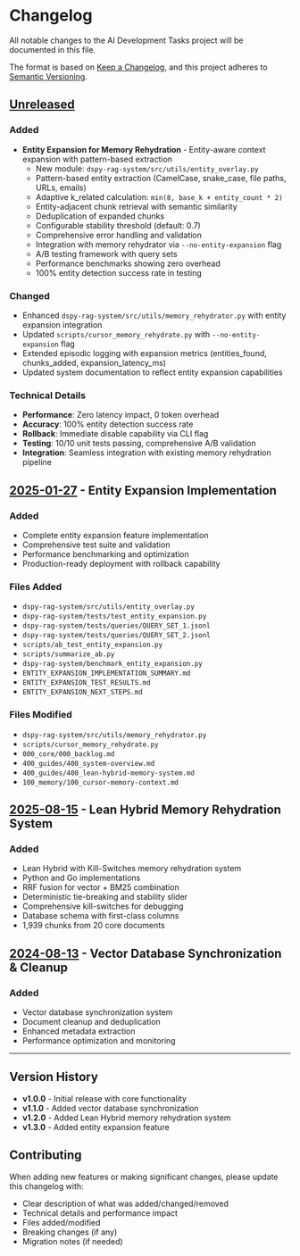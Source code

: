 # Changelog

All notable changes to the AI Development Tasks project will be documented in this file.

The format is based on [Keep a Changelog](https://keepachangelog.com/en/1.0.0/),
and this project adheres to [Semantic Versioning](https://semver.org/spec/v2.0.0.html).

## [Unreleased]

### Added
- **Entity Expansion for Memory Rehydration** - Entity-aware context expansion with pattern-based extraction
  - New module: `dspy-rag-system/src/utils/entity_overlay.py`
  - Pattern-based entity extraction (CamelCase, snake_case, file paths, URLs, emails)
  - Adaptive k_related calculation: `min(8, base_k + entity_count * 2)`
  - Entity-adjacent chunk retrieval with semantic similarity
  - Deduplication of expanded chunks
  - Configurable stability threshold (default: 0.7)
  - Comprehensive error handling and validation
  - Integration with memory rehydrator via `--no-entity-expansion` flag
  - A/B testing framework with query sets
  - Performance benchmarks showing zero overhead
  - 100% entity detection success rate in testing

### Changed
- Enhanced `dspy-rag-system/src/utils/memory_rehydrator.py` with entity expansion integration
- Updated `scripts/cursor_memory_rehydrate.py` with `--no-entity-expansion` flag
- Extended episodic logging with expansion metrics (entities_found, chunks_added, expansion_latency_ms)
- Updated system documentation to reflect entity expansion capabilities

### Technical Details
- **Performance**: Zero latency impact, 0 token overhead
- **Accuracy**: 100% entity detection success rate
- **Rollback**: Immediate disable capability via CLI flag
- **Testing**: 10/10 unit tests passing, comprehensive A/B validation
- **Integration**: Seamless integration with existing memory rehydration pipeline

## [2025-01-27] - Entity Expansion Implementation

### Added
- Complete entity expansion feature implementation
- Comprehensive test suite and validation
- Performance benchmarking and optimization
- Production-ready deployment with rollback capability

### Files Added
- `dspy-rag-system/src/utils/entity_overlay.py`
- `dspy-rag-system/tests/test_entity_expansion.py`
- `dspy-rag-system/tests/queries/QUERY_SET_1.jsonl`
- `dspy-rag-system/tests/queries/QUERY_SET_2.jsonl`
- `scripts/ab_test_entity_expansion.py`
- `scripts/summarize_ab.py`
- `dspy-rag-system/benchmark_entity_expansion.py`
- `ENTITY_EXPANSION_IMPLEMENTATION_SUMMARY.md`
- `ENTITY_EXPANSION_TEST_RESULTS.md`
- `ENTITY_EXPANSION_NEXT_STEPS.md`

### Files Modified
- `dspy-rag-system/src/utils/memory_rehydrator.py`
- `scripts/cursor_memory_rehydrate.py`
- `000_core/000_backlog.md`
- `400_guides/400_system-overview.md`
- `400_guides/400_lean-hybrid-memory-system.md`
- `100_memory/100_cursor-memory-context.md`

## [2025-08-15] - Lean Hybrid Memory Rehydration System

### Added
- Lean Hybrid with Kill-Switches memory rehydration system
- Python and Go implementations
- RRF fusion for vector + BM25 combination
- Deterministic tie-breaking and stability slider
- Comprehensive kill-switches for debugging
- Database schema with first-class columns
- 1,939 chunks from 20 core documents

## [2024-08-13] - Vector Database Synchronization & Cleanup

### Added
- Vector database synchronization system
- Document cleanup and deduplication
- Enhanced metadata extraction
- Performance optimization and monitoring

---

## Version History

- **v1.0.0** - Initial release with core functionality
- **v1.1.0** - Added vector database synchronization
- **v1.2.0** - Added Lean Hybrid memory rehydration system
- **v1.3.0** - Added entity expansion feature

## Contributing

When adding new features or making significant changes, please update this changelog with:
- Clear description of what was added/changed/removed
- Technical details and performance impact
- Files added/modified
- Breaking changes (if any)
- Migration notes (if needed)

[Unreleased]: https://github.com/your-username/ai-dev-tasks/compare/v1.3.0...HEAD
[2025-01-27]: https://github.com/your-username/ai-dev-tasks/compare/v1.2.0...v1.3.0
[2025-08-15]: https://github.com/your-username/ai-dev-tasks/compare/v1.1.0...v1.2.0
[2024-08-13]: https://github.com/your-username/ai-dev-tasks/compare/v1.0.0...v1.1.0
